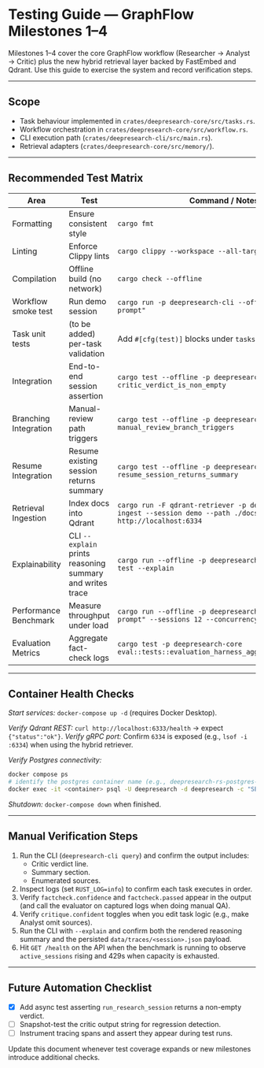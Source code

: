 # Testing Guide — GraphFlow Milestones 1–4

Milestones 1–4 cover the core GraphFlow workflow (Researcher → Analyst → Critic) plus the new hybrid retrieval layer backed by FastEmbed and Qdrant. Use this guide to exercise the system and record verification steps.

---

## Scope
- Task behaviour implemented in `crates/deepresearch-core/src/tasks.rs`.
- Workflow orchestration in `crates/deepresearch-core/src/workflow.rs`.
- CLI execution path (`crates/deepresearch-cli/src/main.rs`).
- Retrieval adapters (`crates/deepresearch-core/src/memory/`).

---

## Recommended Test Matrix

| Area | Test | Command / Notes |
|------|------|-----------------|
| Formatting | Ensure consistent style | `cargo fmt` |
| Linting | Enforce Clippy lints | `cargo clippy --workspace --all-targets -- -D warnings` |
| Compilation | Offline build (no network) | `cargo check --offline` |
| Workflow smoke test | Run demo session | `cargo run -p deepresearch-cli --offline query "Test prompt"` |
| Task unit tests | (to be added) per-task validation | Add `#[cfg(test)]` blocks under `tasks.rs` |
| Integration | End-to-end session assertion | `cargo test --offline -p deepresearch-core critic_verdict_is_non_empty` |
| Branching Integration | Manual-review path triggers | `cargo test --offline -p deepresearch-core manual_review_branch_triggers` |
| Resume Integration | Resume existing session returns summary | `cargo test --offline -p deepresearch-core resume_session_returns_summary` |
| Retrieval Ingestion | Index docs into Qdrant | `cargo run -F qdrant-retriever -p deepresearch-cli ingest --session demo --path ./docs --qdrant-url http://localhost:6334` |
| Explainability | CLI `--explain` prints reasoning summary and writes trace | `cargo run --offline -p deepresearch-cli run --session test --explain` |
| Performance Benchmark | Measure throughput under load | `cargo run --offline -p deepresearch-cli bench "Test prompt" --sessions 12 --concurrency 3` |
| Evaluation Metrics | Aggregate fact-check logs | `cargo test -p deepresearch-core eval::tests::evaluation_harness_aggregates_confidence` |

---

## Container Health Checks

*Start services:* `docker-compose up -d` (requires Docker Desktop).

*Verify Qdrant REST:* `curl http://localhost:6333/health` → expect `{"status":"ok"}`.
*Verify gRPC port:* Confirm `6334` is exposed (e.g., `lsof -i :6334`) when using the hybrid retriever.

*Verify Postgres connectivity:*
```bash
docker compose ps
# identify the postgres container name (e.g., deepresearch-rs-postgres-1)
docker exec -it <container> psql -U deepresearch -d deepresearch -c "SELECT 1;"
```

*Shutdown:* `docker-compose down` when finished.

---

## Manual Verification Steps
1. Run the CLI (`deepresearch-cli query`) and confirm the output includes:
   - Critic verdict line.
   - Summary section.
   - Enumerated sources.
2. Inspect logs (set `RUST_LOG=info`) to confirm each task executes in order.
3. Verify `factcheck.confidence` and `factcheck.passed` appear in the output (and call the evaluator on captured logs when doing manual QA).
4. Verify `critique.confident` toggles when you edit task logic (e.g., make Analyst omit sources).
5. Run the CLI with `--explain` and confirm both the rendered reasoning summary and the persisted `data/traces/<session>.json` payload.
6. Hit `GET /health` on the API when the benchmark is running to observe `active_sessions` rising and 429s when capacity is exhausted.

---

## Future Automation Checklist
- [x] Add async test asserting `run_research_session` returns a non-empty verdict.
- [ ] Snapshot-test the critic output string for regression detection.
- [ ] Instrument tracing spans and assert they appear during test runs.

Update this document whenever test coverage expands or new milestones introduce additional checks.
